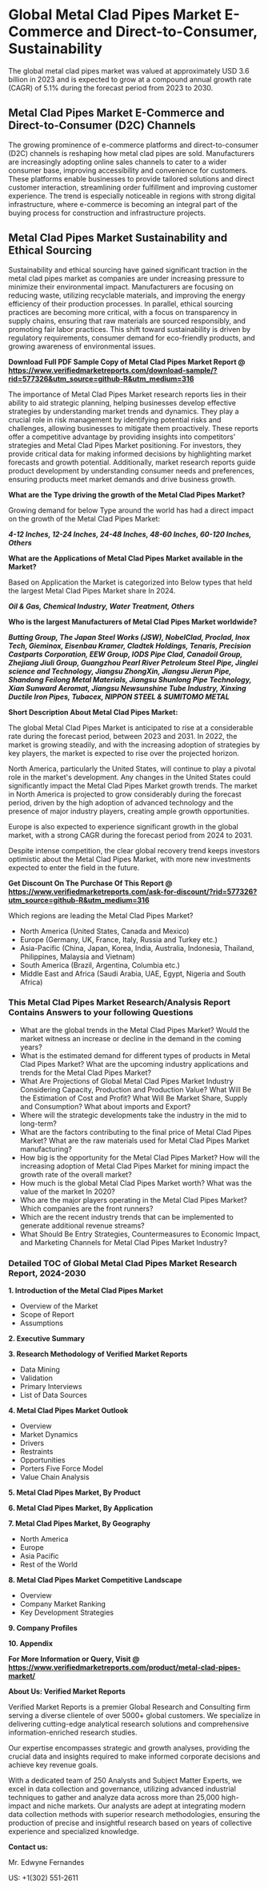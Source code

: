 <h1>Global Metal Clad Pipes Market E-Commerce and Direct-to-Consumer, Sustainability</h1><p class=""><p>The global metal clad pipes market was valued at approximately USD 3.6 billion in 2023 and is expected to grow at a compound annual growth rate (CAGR) of 5.1% during the forecast period from 2023 to 2030.</p><h2>Metal Clad Pipes Market E-Commerce and Direct-to-Consumer (D2C) Channels</h2><p>The growing prominence of e-commerce platforms and direct-to-consumer (D2C) channels is reshaping how metal clad pipes are sold. Manufacturers are increasingly adopting online sales channels to cater to a wider consumer base, improving accessibility and convenience for customers. These platforms enable businesses to provide tailored solutions and direct customer interaction, streamlining order fulfillment and improving customer experience. The trend is especially noticeable in regions with strong digital infrastructure, where e-commerce is becoming an integral part of the buying process for construction and infrastructure projects.</p><h2>Metal Clad Pipes Market Sustainability and Ethical Sourcing</h2><p>Sustainability and ethical sourcing have gained significant traction in the metal clad pipes market as companies are under increasing pressure to minimize their environmental impact. Manufacturers are focusing on reducing waste, utilizing recyclable materials, and improving the energy efficiency of their production processes. In parallel, ethical sourcing practices are becoming more critical, with a focus on transparency in supply chains, ensuring that raw materials are sourced responsibly, and promoting fair labor practices. This shift toward sustainability is driven by regulatory requirements, consumer demand for eco-friendly products, and growing awareness of environmental issues.</p></p><p class=""><strong>Download Full PDF Sample Copy of Metal Clad Pipes Market Report @ <a href="https://www.verifiedmarketreports.com/download-sample/?rid=577326&utm_source=github-R&utm_medium=316" target="_blank">https://www.verifiedmarketreports.com/download-sample/?rid=577326&utm_source=github-R&utm_medium=316</a></strong></p><p>The importance of&nbsp;Metal Clad Pipes Market research reports lies in their ability to aid strategic planning, helping businesses develop effective strategies by understanding market trends and dynamics. They play a crucial role in risk management by identifying potential risks and challenges, allowing businesses to mitigate them proactively. These reports offer a competitive advantage by providing insights into competitors' strategies and Metal Clad Pipes Market positioning. For investors, they provide critical data for making informed decisions by highlighting market forecasts and growth potential. Additionally, market research reports guide product development by understanding consumer needs and preferences, ensuring products meet market demands and drive business growth.</p><p><strong>What are the&nbsp;Type driving the growth of the Metal Clad Pipes Market?</strong></p><p id="" class="">Growing demand for below Type around the world has had a direct impact on the growth of the Metal Clad Pipes Market:</p><p class=""><em><strong>4-12 Inches, 12-24 Inches, 24-48 Inches, 48-60 Inches, 60-120 Inches, Others</strong></em></p><p class=""><strong>What are the&nbsp;Applications&nbsp;of Metal Clad Pipes Market available in the Market?</strong></p><p id="" class="">Based on Application the Market is categorized into Below types that held the largest Metal Clad Pipes Market share In 2024.</p><p class=""><em><strong>Oil & Gas, Chemical Industry, Water Treatment, Others</strong></em></p><p class=""><strong>Who is the largest Manufacturers of Metal Clad Pipes Market worldwide?</strong></p><p><em><strong>Butting Group, The Japan Steel Works (JSW), NobelClad, Proclad, Inox Tech, Gieminox, Eisenbau Kramer, Cladtek Holdings, Tenaris, Precision Castparts Corporation, EEW Group, IODS Pipe Clad, Canadoil Group, Zhejiang Jiuli Group, Guangzhou Pearl River Petroleum Steel Pipe, Jinglei science and Technology, Jiangsu ZhongXin, Jiangsu Jierun Pipe, Shandong Feilong Metal Materials, Jiangsu Shunlong Pipe Technology, Xian Sunward Aeromat, Jiangsu Newsunshine Tube Industry, Xinxing Ductile Iron Pipes, Tubacex, NIPPON STEEL & SUMITOMO METAL</strong></em></p><p id="" class=""><strong>Short Description About Metal Clad Pipes Market:</strong></p><p>The global Metal Clad Pipes Market is anticipated to rise at a considerable rate during the forecast period, between 2023 and 2031. In 2022, the market is growing steadily, and with the increasing adoption of strategies by key players, the market is expected to rise over the projected horizon.</p><p>North America, particularly the United States, will continue to play a pivotal role in the market's development. Any changes in the United States could significantly impact the Metal Clad Pipes Market growth trends. The market in North America is projected to grow considerably during the forecast period, driven by the high adoption of advanced technology and the presence of major industry players, creating ample growth opportunities.</p><p>Europe is also expected to experience significant growth in the global market, with a strong CAGR during the forecast period from 2024 to 2031.</p><p>Despite intense competition, the clear global recovery trend keeps investors optimistic about the Metal Clad Pipes Market, with more new investments expected to enter the field in the future.</p><p id="" class=""><strong>Get Discount On The Purchase Of This Report @ <a href="https://www.verifiedmarketreports.com/ask-for-discount/?rid=577326?utm_source=github-R&utm_medium=316" target="_blank">https://www.verifiedmarketreports.com/ask-for-discount/?rid=577326?utm_source=github-R&utm_medium=316</a></strong></p><p class="">Which regions are leading the Metal Clad Pipes Market?</p><ul><li>North America (United States, Canada and Mexico)</li><li>Europe (Germany, UK, France, Italy, Russia and Turkey etc.)</li><li>Asia-Pacific (China, Japan, Korea, India, Australia, Indonesia, Thailand, Philippines, Malaysia and Vietnam)</li><li>South America (Brazil, Argentina, Columbia etc.)</li><li>Middle East and Africa (Saudi Arabia, UAE, Egypt, Nigeria and South Africa)</li></ul><h3 id="" class="">This Metal Clad Pipes Market Research/Analysis Report Contains Answers to your following Questions</h3><ul><li>What are the global trends in the Metal Clad Pipes Market? Would the market witness an increase or decline in the demand in the coming years?</li><li>What is the estimated demand for different types of products in Metal Clad Pipes Market? What are the upcoming industry applications and trends for the Metal Clad Pipes Market?</li><li>What Are Projections of Global Metal Clad Pipes Market Industry Considering Capacity, Production and Production Value? What Will Be the Estimation of Cost and Profit? What Will Be Market Share, Supply and Consumption? What about imports and Export?</li><li>Where will the strategic developments take the industry in the mid to long-term?</li><li>What are the factors contributing to the final price of Metal Clad Pipes Market? What are the raw materials used for Metal Clad Pipes Market manufacturing?</li><li>How big is the opportunity for the Metal Clad Pipes Market? How will the increasing adoption of Metal Clad Pipes Market for mining impact the growth rate of the overall market?</li><li>How much is the global Metal Clad Pipes Market worth? What was the value of the market In 2020?</li><li>Who are the major players operating in the Metal Clad Pipes Market? Which companies are the front runners?</li><li>Which are the recent industry trends that can be implemented to generate additional revenue streams?</li><li>What Should Be Entry Strategies, Countermeasures to Economic Impact, and Marketing Channels for Metal Clad Pipes Market Industry?</li></ul><h3 id="" class="">Detailed TOC of Global Metal Clad Pipes Market Research Report, 2024-2030</h3><p id="" class=""><strong>1. Introduction of the Metal Clad Pipes Market</strong></p><ul><li>Overview of the Market</li><li>Scope of Report</li><li>Assumptions</li></ul><p id="" class=""><strong>2. Executive Summary</strong></p><p id="" class=""><strong>3. Research Methodology of Verified Market Reports</strong></p><ul><li>Data Mining</li><li>Validation</li><li>Primary Interviews</li><li>List of Data Sources</li></ul><p id="" class=""><strong>4. Metal Clad Pipes Market Outlook</strong></p><ul><li>Overview</li><li>Market Dynamics</li><li>Drivers</li><li>Restraints</li><li>Opportunities</li><li>Porters Five Force Model</li><li>Value Chain Analysis</li></ul><p id="" class=""><strong>5. Metal Clad Pipes Market, By Product</strong></p><p id="" class=""><strong>6. Metal Clad Pipes Market, By Application</strong></p><p id="" class=""><strong>7. Metal Clad Pipes Market, By Geography</strong></p><ul><li>North America</li><li>Europe</li><li>Asia Pacific</li><li>Rest of the World</li></ul><p id="" class=""><strong>8. Metal Clad Pipes Market Competitive Landscape</strong></p><ul><li>Overview</li><li>Company Market Ranking</li><li>Key Development Strategies</li></ul><p id="" class=""><strong>9. Company Profiles</strong></p><p id="" class=""><strong>10. Appendix</strong></p><p id="" class=""><strong>For More Information or Query, Visit @ <a href="https://www.verifiedmarketreports.com/product/metal-clad-pipes-market/" target="_blank">https://www.verifiedmarketreports.com/product/metal-clad-pipes-market/</a></strong></p><p id="" class=""><strong>About Us: Verified Market Reports</strong></p><p id="" class="">Verified Market Reports is a premier Global Research and Consulting firm serving a diverse clientele of over 5000+ global customers. We specialize in delivering cutting-edge analytical research solutions and comprehensive information-enriched research studies.</p><p id="" class="">Our expertise encompasses strategic and growth analyses, providing the crucial data and insights required to make informed corporate decisions and achieve key revenue goals.</p><p id="" class="">With a dedicated team of 250 Analysts and Subject Matter Experts, we excel in data collection and governance, utilizing advanced industrial techniques to gather and analyze data across more than 25,000 high-impact and niche markets. Our analysts are adept at integrating modern data collection methods with superior research methodologies, ensuring the production of precise and insightful research based on years of collective experience and specialized knowledge.</p><p id="" class=""><strong>Contact us:</strong></p><p id="" class="">Mr. Edwyne Fernandes</p><p id="" class="">US: +1(302) 551-2611</p>